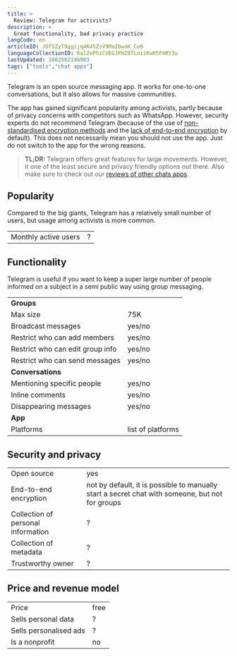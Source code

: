 ```yaml
---
title: >
  Review: Telegram for activists?
description: >
  Great functionality, bad privacy practice
langCode: en
articleID: JOf5ZyT9ggijq4K45ZsV9MaIbwaK_Ce0
languageCollectionID: 6alZePhzCVEGJPHZ97LoiiKwH5FmRY3u
lastUpdated: 1602562146903
tags: ["tools","chat apps"]
---
```


Telegram is an open source messaging app. It works for one-to-one conversations, but it also allows for massive communities.

The app has gained significant popularity among activists, partly because of privacy concerns with competitors such as WhatsApp. However, security experts do not recommend Telegram (because of the use of [non-standardised encryption methods](https://security.stackexchange.com/questions/49782/is-telegram-secure) and the [lack of end-to-end encryption](https://www.kaspersky.com/blog/telegram-privacy-security/38444/) by default). This does not necessarily mean you should not use the app. Just do not switch to the app for the wrong reasons.

> **TL;DR:** Telegram offers great features for large movements. However, it one of the least secure and privacy friendly options out there. Also make sure to check out our [reviews of other chats apps](/tools/chat-apps).

## **Popularity**

Compared to the big giants, Telegram has a relatively small number of users, but usage among activists is more common.

<div><table><tbody><tr><td>Monthly active users</td><td>?</td></tr></tbody></table></div>

## **Functionality**

Telegram is useful if you want to keep a super large number of people informed on a subject in a semi public way using group messaging.

<div><table><tbody><tr><td><strong>Groups</strong></td></tr><tr><td>Max size</td><td>75K</td></tr><tr><td>Broadcast messages</td><td>yes/no</td></tr><tr><td>Restrict who can add members</td><td>yes/no</td></tr><tr><td>Restrict who can edit group info</td><td>yes/no</td></tr><tr><td>Restrict who can send messages</td><td>yes/no</td></tr><tr><td><strong>Conversations</strong></td></tr><tr><td>Mentioning specific people</td><td>yes/no</td></tr><tr><td>Inline comments</td><td>yes/no</td></tr><tr><td>Disappearing messages</td><td>yes/no</td></tr><tr><td><strong>App</strong></td></tr><tr><td>Platforms</td><td>list of platforms</td></tr></tbody></table></div>

## **Security and privacy**

<div><table><tbody><tr><td>Open source</td><td>yes</td></tr><tr><td>End-to-end encryption</td><td>not by default, it is possible to manually start a secret chat with someone, but not for groups</td></tr><tr><td>Collection of personal information</td><td>?</td></tr><tr><td>Collection of metadata</td><td>?</td></tr><tr><td>Trustworthy owner</td><td>?</td></tr></tbody></table></div>

## **Price and revenue model**

<div><table><tbody><tr><td>Price</td><td>free</td></tr><tr><td>Sells personal data</td><td>?</td></tr><tr><td>Sells personalised ads</td><td>?</td></tr><tr><td>Is a nonprofit</td><td>no</td></tr></tbody></table></div>
